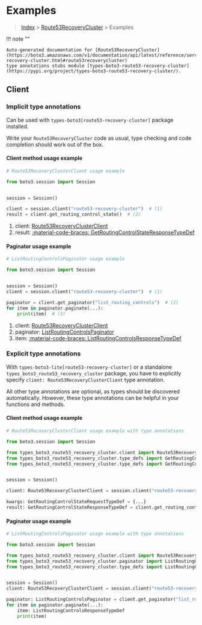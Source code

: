 # Examples

> [Index](../README.md) > [Route53RecoveryCluster](./README.md) > Examples

!!! note ""

    Auto-generated documentation for [Route53RecoveryCluster](https://boto3.amazonaws.com/v1/documentation/api/latest/reference/services/route53-recovery-cluster.html#route53recoverycluster)
    type annotations stubs module [types-boto3-route53-recovery-cluster](https://pypi.org/project/types-boto3-route53-recovery-cluster/).

## Client

### Implicit type annotations

Can be used with `types-boto3[route53-recovery-cluster]` package installed.

Write your `Route53RecoveryCluster` code as usual,
type checking and code completion should work out of the box.


#### Client method usage example

```python
# Route53RecoveryClusterClient usage example

from boto3.session import Session


session = Session()

client = session.client("route53-recovery-cluster")  # (1)
result = client.get_routing_control_state()  # (2)
```

1. client: [Route53RecoveryClusterClient](./client.md)
2. result: [:material-code-braces: GetRoutingControlStateResponseTypeDef](./type_defs.md#getroutingcontrolstateresponsetypedef)



#### Paginator usage example

```python
# ListRoutingControlsPaginator usage example

from boto3.session import Session


session = Session()
client = session.client("route53-recovery-cluster")  # (1)

paginator = client.get_paginator("list_routing_controls")  # (2)
for item in paginator.paginate(...):
    print(item)  # (3)
```

1. client: [Route53RecoveryClusterClient](./client.md)
2. paginator: [ListRoutingControlsPaginator](./paginators.md#listroutingcontrolspaginator)
3. item: [:material-code-braces: ListRoutingControlsResponseTypeDef](./type_defs.md#listroutingcontrolsresponsetypedef)




### Explicit type annotations

With `types-boto3-lite[route53-recovery-cluster]`
or a standalone `types_boto3_route53_recovery_cluster` package, you have to explicitly specify `client: Route53RecoveryClusterClient` type annotation.

All other type annotations are optional, as types should be discovered automatically.
However, these type annotations can be helpful in your functions and methods.


#### Client method usage example

```python
# Route53RecoveryClusterClient usage example with type annotations

from boto3.session import Session

from types_boto3_route53_recovery_cluster.client import Route53RecoveryClusterClient
from types_boto3_route53_recovery_cluster.type_defs import GetRoutingControlStateResponseTypeDef
from types_boto3_route53_recovery_cluster.type_defs import GetRoutingControlStateRequestTypeDef


session = Session()

client: Route53RecoveryClusterClient = session.client("route53-recovery-cluster")

kwargs: GetRoutingControlStateRequestTypeDef = {...}
result: GetRoutingControlStateResponseTypeDef = client.get_routing_control_state(**kwargs)
```



#### Paginator usage example

```python
# ListRoutingControlsPaginator usage example with type annotations

from boto3.session import Session

from types_boto3_route53_recovery_cluster.client import Route53RecoveryClusterClient
from types_boto3_route53_recovery_cluster.paginator import ListRoutingControlsPaginator
from types_boto3_route53_recovery_cluster.type_defs import ListRoutingControlsResponseTypeDef


session = Session()
client: Route53RecoveryClusterClient = session.client("route53-recovery-cluster")

paginator: ListRoutingControlsPaginator = client.get_paginator("list_routing_controls")
for item in paginator.paginate(...):
    item: ListRoutingControlsResponseTypeDef
    print(item)
```




